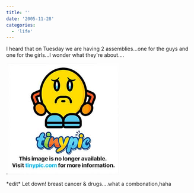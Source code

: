 ```yaml
---
title: ''
date: '2005-11-28'
categories:
  - 'life'
---
```


I heard that on Tuesday we are having 2 assemblies...one for the guys and one for the girls...I wonder what they're about....

.![](images/fwlw6s.gif)

\*edit\* Let down! breast cancer & drugs....what a combonation,haha
